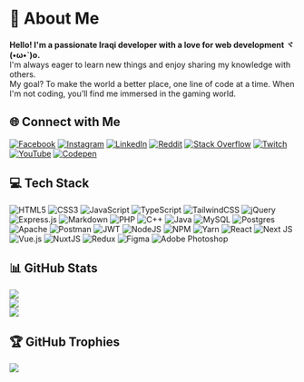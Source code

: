 # 💫 About Me

**Hello! I'm a passionate Iraqi developer with a love for web development ヾ(•ω•`)o.**  
I'm always eager to learn new things and enjoy sharing my knowledge with others.  
My goal? To make the world a better place, one line of code at a time. When I'm not coding, you’ll find me immersed in the gaming world.

## 🌐 Connect with Me
[![Facebook](https://img.shields.io/badge/Facebook-%231877F2.svg?logo=Facebook&logoColor=white)](https://facebook.com/iZeus01)
[![Instagram](https://img.shields.io/badge/Instagram-%23E4405F.svg?logo=Instagram&logoColor=white)](https://instagram.com/hxg.1)
[![LinkedIn](https://img.shields.io/badge/LinkedIn-%230077B5.svg?logo=linkedin&logoColor=white)](https://linkedin.com/in/izeus6994)
[![Reddit](https://img.shields.io/badge/Reddit-%23FF4500.svg?logo=Reddit&logoColor=white)](https://reddit.com/user/i_1Zeus)
[![Stack Overflow](https://img.shields.io/badge/-Stackoverflow-FE7A16?logo=stack-overflow&logoColor=white)](https://stackoverflow.com/users/19719620/hussein-najah)
[![Twitch](https://img.shields.io/badge/Twitch-%239146FF.svg?logo=Twitch&logoColor=white)](https://twitch.tv/i_1Zeus)
[![YouTube](https://img.shields.io/badge/YouTube-%23FF0000.svg?logo=YouTube&logoColor=white)](https://youtube.com/@hxg.1)
[![Codepen](https://img.shields.io/badge/Codepen-000000?logo=codepen&logoColor=white)](https://codepen.io/i1Zeus)

## 💻 Tech Stack
![HTML5](https://img.shields.io/badge/HTML5-%23E34F26.svg?style=flat&logo=html5&logoColor=white)
![CSS3](https://img.shields.io/badge/CSS3-%231572B6.svg?style=flat&logo=css3&logoColor=white)
![JavaScript](https://img.shields.io/badge/Javascript-%23323330.svg?style=flat&logo=javascript&logoColor=%23F7DF1E)
![TypeScript](https://img.shields.io/badge/Typescript-%23007ACC.svg?style=flat&logo=typescript&logoColor=white)
![TailwindCSS](https://img.shields.io/badge/tailwindcss-%2338B2AC.svg?style=flat&logo=tailwind-css&logoColor=white)
![jQuery](https://img.shields.io/badge/jquery-%230769AD.svg?style=flat&logo=jquery&logoColor=white)
![Express.js](https://img.shields.io/badge/express.js-%23404d59.svg?style=flat&logo=express&logoColor=%2361DAFB)
![Markdown](https://img.shields.io/badge/markdown-%23000000.svg?style=flat&logo=markdown&logoColor=white)
![PHP](https://img.shields.io/badge/php-%23777BB4.svg?style=flat&logo=php&logoColor=white)
![C++](https://img.shields.io/badge/c++-%2300599C.svg?style=flat&logo=c%2B%2B&logoColor=white)
![Java](https://img.shields.io/badge/java-%23ED8B00.svg?style=flat&logo=java&logoColor=white)
![MySQL](https://img.shields.io/badge/mysql-%2300f.svg?style=flat&logo=mysql&logoColor=white)
![Postgres](https://img.shields.io/badge/postgres-%23316192.svg?style=flat&logo=postgresql&logoColor=white)
![Apache](https://img.shields.io/badge/apache-%23D42029.svg?style=flat&logo=apache&logoColor=white)
![Postman](https://img.shields.io/badge/Postman-FF6C37?style=flat&logo=postman&logoColor=white)
![JWT](https://img.shields.io/badge/JWT-black?style=flat&logo=JSON%20web%20tokens)
![NodeJS](https://img.shields.io/badge/node.js-6DA55F?style=flat&logo=node.js&logoColor=white)
![NPM](https://img.shields.io/badge/NPM-%23000000.svg?style=flat&logo=npm&logoColor=white)
![Yarn](https://img.shields.io/badge/yarn-%232C8EBB.svg?style=flat&logo=yarn&logoColor=white)
![React](https://img.shields.io/badge/react-%2320232a.svg?style=flat&logo=react&logoColor=%2361DAFB)
![Next JS](https://img.shields.io/badge/Next-black?style=flat&logo=next.js&logoColor=white)
![Vue.js](https://img.shields.io/badge/vuejs-%2335495e.svg?style=flat&logo=vuedotjs&logoColor=%234FC08D)
![NuxtJS](https://img.shields.io/badge/Nuxt-black?style=flat&logo=nuxt.js&logoColor=white)
![Redux](https://img.shields.io/badge/redux-%23593d88.svg?style=flat&logo=redux&logoColor=white)
![Figma](https://img.shields.io/badge/figma-%23F24E1E.svg?style=flat&logo=figma&logoColor=white)
![Adobe Photoshop](https://img.shields.io/badge/adobephotoshop-%2331A8FF.svg?style=flat&logo=adobephotoshop&logoColor=white)

## 📊 GitHub Stats
![](https://github-readme-stats.vercel.app/api/top-langs/?username=i1Zeus&theme=nord&hide_border=false&include_all_commits=false&count_private=true&layout=compact)  
![](https://github-readme-stats.vercel.app/api?username=i1Zeus&theme=nord&hide_border=false&include_all_commits=false&count_private=true)  
![](https://github-readme-streak-stats.herokuapp.com/?user=i1Zeus&theme=nord&hide_border=false)

## 🏆 GitHub Trophies
![](https://github-profile-trophy.vercel.app/?username=i1Zeus&theme=nord&no-frame=true&no-bg=true&margin-w=4)

